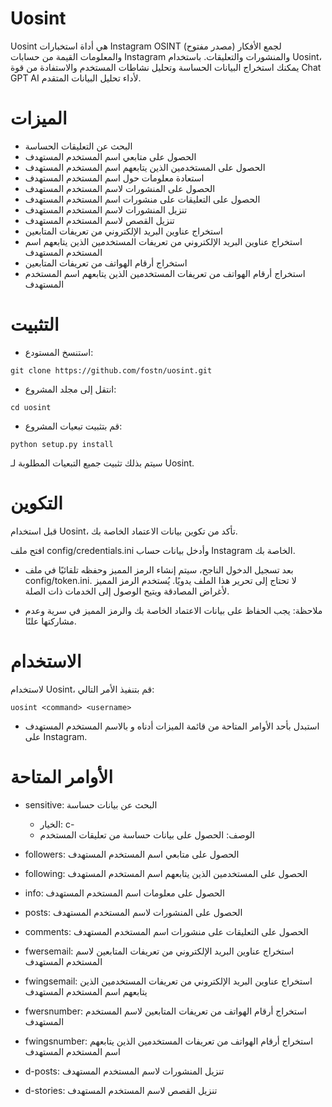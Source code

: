 
# Uosint
Uosint هي أداة استخبارات Instagram OSINT (مصدر مفتوح) لجمع الأفكار والمعلومات القيمة من حسابات Instagram والمنشورات والتعليقات. باستخدام Uosint، يمكنك استخراج البيانات الحساسة وتحليل نشاطات المستخدم والاستفادة من قوة Chat GPT AI لأداء تحليل البيانات المتقدم.

# الميزات
- البحث عن التعليقات الحساسة
- الحصول على متابعي اسم المستخدم المستهدف
- الحصول على المستخدمين الذين يتابعهم اسم المستخدم المستهدف
- استعادة معلومات حول اسم المستخدم المستهدف
- الحصول على المنشورات لاسم المستخدم المستهدف
- الحصول على التعليقات على منشورات اسم المستخدم المستهدف
- تنزيل المنشورات لاسم المستخدم المستهدف
- تنزيل القصص لاسم المستخدم المستهدف
- استخراج عناوين البريد الإلكتروني من تعريفات المتابعين
- استخراج عناوين البريد الإلكتروني من تعريفات المستخدمين الذين يتابعهم اسم المستخدم المستهدف
- استخراج أرقام الهواتف من تعريفات المتابعين
- استخراج أرقام الهواتف من تعريفات المستخدمين الذين يتابعهم اسم المستخدم المستهدف
# التثبيت
- استنسخ المستودع:
```
git clone https://github.com/fostn/uosint.git
```
- انتقل إلى مجلد المشروع:
```
cd uosint
```
- قم بتثبيت تبعيات المشروع:
```
python setup.py install
```
سيتم بذلك تثبيت جميع التبعيات المطلوبة لـ Uosint.
# التكوين
قبل استخدام Uosint، تأكد من تكوين بيانات الاعتماد الخاصة بك.

افتح ملف config/credentials.ini وأدخل بيانات حساب Instagram الخاصة بك.

- بعد تسجيل الدخول الناجح، سيتم إنشاء الرمز المميز وحفظه تلقائيًا في ملف config/token.ini. لا تحتاج إلى تحرير هذا الملف يدويًا. يُستخدم الرمز المميز لأغراض المصادقة ويتيح الوصول إلى الخدمات ذات الصلة.

- ملاحظة: يجب الحفاظ على بيانات الاعتماد الخاصة بك والرمز المميز في سرية وعدم مشاركتها علنًا.
# الاستخدام
لاستخدام Uosint، قم بتنفيذ الأمر التالي:

```
uosint <command> <username>
```
- استبدل <command> بأحد الأوامر المتاحة من قائمة الميزات أدناه و<username> بالاسم المستخدم المستهدف على Instagram.
# الأوامر المتاحة

- sensitive: البحث عن بيانات حساسة
   - الخيار: c-
   - الوصف: الحصول على بيانات حساسة من تعليقات المستخدم

- followers: الحصول على متابعي اسم المستخدم المستهدف

- following: الحصول على المستخدمين الذين يتابعهم اسم المستخدم المستهدف

- info: الحصول على معلومات اسم المستخدم المستهدف

- posts: الحصول على المنشورات لاسم المستخدم المستهدف

- comments: الحصول على التعليقات على منشورات اسم المستخدم المستهدف

- fwersemail: استخراج عناوين البريد الإلكتروني من تعريفات المتابعين لاسم المستخدم المستهدف

- fwingsemail: استخراج عناوين البريد الإلكتروني من تعريفات المستخدمين الذين يتابعهم اسم المستخدم المستهدف

- fwersnumber: استخراج أرقام الهواتف من تعريفات المتابعين لاسم المستخدم المستهدف

- fwingsnumber: استخراج أرقام الهواتف من تعريفات المستخدمين الذين يتابعهم اسم المستخدم المستهدف

- d-posts: تنزيل المنشورات لاسم المستخدم المستهدف

- d-stories: تنزيل القصص لاسم المستخدم المستهدف

